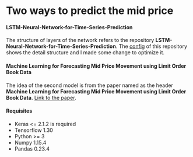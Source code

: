 # Two ways to predict the mid price

#### **LSTM-Neural-Network-for-Time-Series-Prediction**

The structure of layers of the network refers to the repository **LSTM-Neural-Network-for-Time-Series-Prediction**. The <a href = "https://github.com/jaungiers/LSTM-Neural-Network-for-Time-Series-Prediction/blob/master/config.json">config</a> of this repository shows the detail structure and I made some change to optimize it.

#### Machine Learning for Forecasting Mid Price Movement using Limit Order Book Data

The idea of the second model is from the paper named as the header **Machine Learning for Forecasting Mid Price Movement using Limit Order Book Data**. <a href = "https://arxiv.org/abs/1809.07861">Link to the paper</a>.

#### Requisites

- Keras <= 2.1.2 is required
- Tensorflow 1.30
- Python >= 3
- Numpy 1.15.4
- Pandas 0.23.4